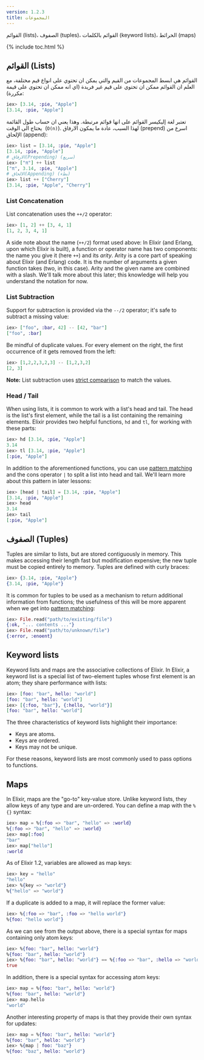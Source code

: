 ```yaml
---
version: 1.2.3
title: المجموعات
---
```


القوائم (lists)، الصفوف (tuples)، القوائم بالكلمات (keyword lists)، الخرائط (maps)

{% include toc.html %}

## القوائم (Lists)

القوائم هي ابسط المجموعات من القيم والتي يمكن ان تحتوي على انواع قيم مختلفة، مع العلم ان القوائم ممكن ان تحتوي على قيم غير فريدة (اي انه ممكن ان تحتوي على قيمة مكررة):

```elixir
iex> [3.14, :pie, "Apple"]
[3.14, :pie, "Apple"]
```

تعتبر لغة إليكيسر القوائم على انها قوائم مرتبطة. وهذا يعني ان حساب طول القائمة يحتاج الى الوقت  (`O(n)`). لهذا السبب، عادة ما يمكون الارفاق (prepend) اسرع من الإلحاق (append):

```elixir
iex> list = [3.14, :pie, "Apple"]
[3.14, :pie, "Apple"]
# الارفاق(Prepending) (سريع)
iex> ["π"] ++ list
["π", 3.14, :pie, "Apple"]
# الالحاق(Appending) (بطء)
iex> list ++ ["Cherry"]
[3.14, :pie, "Apple", "Cherry"]
```

### List Concatenation

List concatenation uses the `++/2` operator:

```elixir
iex> [1, 2] ++ [3, 4, 1]
[1, 2, 3, 4, 1]
```

A side note about the name (`++/2`) format used above: In Elixir (and Erlang, upon which Elixir is built), a function or operator name has two components: the name you give it (here `++`) and its _arity_. Arity is a core part of speaking about Elixir (and Erlang) code. It is the number of arguments a given function takes (two, in this case). Arity and the given name are combined with a slash. We'll talk more about this later; this knowledge will help you understand the notation for now.

### List Subtraction

Support for subtraction is provided via the `--/2` operator; it's safe to subtract a missing value:

```elixir
iex> ["foo", :bar, 42] -- [42, "bar"]
["foo", :bar]
```

Be mindful of duplicate values. For every element on the right, the first occurrence of it gets removed from the left:

```elixir
iex> [1,2,2,3,2,3] -- [1,2,3,2]
[2, 3]
```

**Note:** List subtraction uses [strict comparison](../basics/#comparison) to match the values.

### Head / Tail

When using lists, it is common to work with a list's head and tail.  The head is the list's first element, while the tail is a list containing the remaining elements.  Elixir provides two helpful functions, `hd` and `tl`, for working with these parts:

```elixir
iex> hd [3.14, :pie, "Apple"]
3.14
iex> tl [3.14, :pie, "Apple"]
[:pie, "Apple"]
```

In addition to the aforementioned functions, you can use [pattern matching](../pattern-matching/) and the cons operator `|` to split a list into head and tail. We'll learn more about this pattern in later lessons:

```elixir
iex> [head | tail] = [3.14, :pie, "Apple"]
[3.14, :pie, "Apple"]
iex> head
3.14
iex> tail
[:pie, "Apple"]
```

## الصفوف (Tuples)

Tuples are similar to lists, but are stored contiguously in memory.  This makes accessing their length fast but modification expensive; the new tuple must be copied entirely to memory. Tuples are defined with curly braces:

```elixir
iex> {3.14, :pie, "Apple"}
{3.14, :pie, "Apple"}
```

It is common for tuples to be used as a mechanism to return additional information from functions; the usefulness of this will be more apparent when we get into [pattern matching](../pattern-matching/):

```elixir
iex> File.read("path/to/existing/file")
{:ok, "... contents ..."}
iex> File.read("path/to/unknown/file")
{:error, :enoent}
```

## Keyword lists

Keyword lists and maps are the associative collections of Elixir.  In Elixir, a keyword list is a special list of two-element tuples whose first element is an atom; they share performance with lists:

```elixir
iex> [foo: "bar", hello: "world"]
[foo: "bar", hello: "world"]
iex> [{:foo, "bar"}, {:hello, "world"}]
[foo: "bar", hello: "world"]
```

The three characteristics of keyword lists highlight their importance:

+ Keys are atoms.
+ Keys are ordered.
+ Keys may not be unique.

For these reasons, keyword lists are most commonly used to pass options to functions.

## Maps

In Elixir, maps are the "go-to" key-value store. Unlike keyword lists, they allow keys of any type and are un-ordered. You can define a map with the `%{}` syntax:

```elixir
iex> map = %{:foo => "bar", "hello" => :world}
%{:foo => "bar", "hello" => :world}
iex> map[:foo]
"bar"
iex> map["hello"]
:world
```

As of Elixir 1.2, variables are allowed as map keys:

```elixir
iex> key = "hello"
"hello"
iex> %{key => "world"}
%{"hello" => "world"}
```

If a duplicate is added to a map, it will replace the former value:

```elixir
iex> %{:foo => "bar", :foo => "hello world"}
%{foo: "hello world"}
```

As we can see from the output above, there is a special syntax for maps containing only atom keys:

```elixir
iex> %{foo: "bar", hello: "world"}
%{foo: "bar", hello: "world"}
iex> %{foo: "bar", hello: "world"} == %{:foo => "bar", :hello => "world"}
true
```

In addition, there is a special syntax for accessing atom keys:

```elixir
iex> map = %{foo: "bar", hello: "world"}
%{foo: "bar", hello: "world"}
iex> map.hello
"world"
```

Another interesting property of maps is that they provide their own syntax for updates:

```elixir
iex> map = %{foo: "bar", hello: "world"}
%{foo: "bar", hello: "world"}
iex> %{map | foo: "baz"}
%{foo: "baz", hello: "world"}
```
